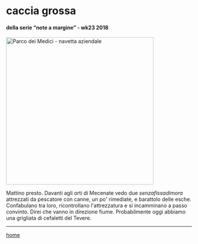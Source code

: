 # caccia grossa  

#### della serie “note a margine” - wk23 2018  
<img src="https://drive.google.com/uc?id=1cTm3mDKMDpSXHklPVFrDIbc7qF64d1QP" alt="Parco dei Medici - navetta aziendale" width="400">   
<!--- interarete028.png --->

Mattino presto. Davanti agli orti di Mecenate vedo due *senzafissadimora* attrezzati da pescatore con canne, un po' rimediate, e barattolo delle esche. Confabulano tra loro, ricontrollano l'attrezzatura e si incamminano a passo convinto. Direi che vanno in direzione fiume. Probabilmente oggi abbiamo una grigliata di cefaletti del Tevere.  

---  
[home](/interarete.md)  
